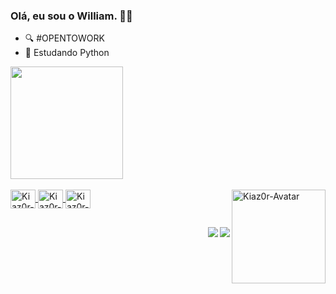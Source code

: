 ### Olá, eu sou o William. 👋🏽

- 🔍 #OPENTOWORK
- 📖 Estudando Python

<div>
    <a href="https://github.com/Kiaz0r">
        <img height="180em"
            src="https://github-readme-stats.vercel.app/api?username=kiaz0r&show_icons=true&theme=dark" />
</div>
<div style="display: inline_block"><br>
    <img align="center" alt="Kiaz0r-Angular" height="30" width="40"
        src="https://cdn.jsdelivr.net/gh/devicons/devicon/icons/angularjs/angularjs-original.svg">
    <img align="center" alt="Kiaz0r-JavaScript" height="30" width="40"
        src="https://cdn.jsdelivr.net/gh/devicons/devicon/icons/javascript/javascript-original.svg">
    <img align="center" alt="Kiaz0r-Python" height="30" width="40"
        src="https://cdn.jsdelivr.net/gh/devicons/devicon/icons/python/python-original.svg">
    <img align="right" alt="Kiaz0r-Avatar" height="150" width="150"
        src="https://cdn.discordapp.com/attachments/696467083646730393/1103044084756656198/1a1d3d29-91d6-437c-8243-f2d75c64d3ed.png">
</div>

##

<div>
    <a href="https://www.linkedin.com/in/william-rocha-418a04203/" target="_blank"><img align="right"
            src="https://img.shields.io/badge/LinkedIn-0077B5?style=for-the-badge&logo=linkedin&logoColor=white"
            target="_blank"></a>
    <a href="https://www.instagram.com/kiaz0r/" target="_blank"><img align="right"
            src="https://img.shields.io/badge/Instagram-E4405F?style=for-the-badge&logo=instagram&logoColor=white"
            target="_blank"></a>
</div>
